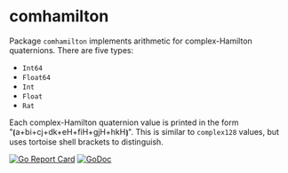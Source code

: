 # comhamilton

Package `comhamilton` implements arithmetic for complex-Hamilton quaternions. There are five types:

* `Int64`
* `Float64`
* `Int`
* `Float`
* `Rat`

Each complex-Hamilton quaternion value is printed in the form "⦗a+bi+cj+dk+eH+fiH+gjH+hkH⦘". This is similar to `complex128` values, but uses tortoise shell brackets to distinguish.

[![Go Report Card](https://goreportcard.com/badge/gojp/goreportcard)](https://goreportcard.com/report/github.com/meirizarrygelpi/numbers/comhamilton) [![GoDoc](https://godoc.org/github.com/meirizarrygelpi/numbers/comhamilton?status.svg)](https://godoc.org/github.com/meirizarrygelpi/numbers/comhamilton)